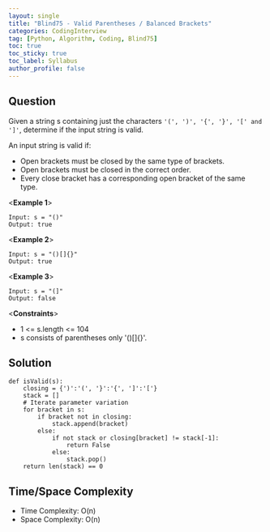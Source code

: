 ```yaml
---
layout: single
title: "Blind75 - Valid Parentheses / Balanced Brackets"
categories: CodingInterview
tag: [Python, Algorithm, Coding, Blind75]
toc: true
toc_sticky: true
toc_label: Syllabus
author_profile: false
---
```


## Question

Given a string s containing just the characters `'(', ')', '{', '}', '[' and ']'`, determine if the input string is valid.

An input string is valid if:
- Open brackets must be closed by the same type of brackets.
- Open brackets must be closed in the correct order.
- Every close bracket has a corresponding open bracket of the same type.

<**Example 1**>
```
Input: s = "()"
Output: true
```
<**Example 2**>
```
Input: s = "()[]{}"
Output: true
```
<**Example 3**>
```
Input: s = "(]"
Output: false
```

<**Constraints**>
- 1 <= s.length <= 104
- s consists of parentheses only '()[]{}'.


## Solution
```
def isValid(s):
    closing = {')':'(', '}':'{', ']':'['}
    stack = []
    # Iterate parameter variation
    for bracket in s:
        if bracket not in closing:
            stack.append(bracket)
        else:
            if not stack or closing[bracket] != stack[-1]:
                return False
            else:
                stack.pop()
    return len(stack) == 0
```

## Time/Space Complexity
- Time Complexity: O(n)
- Space Complexity: O(n)
